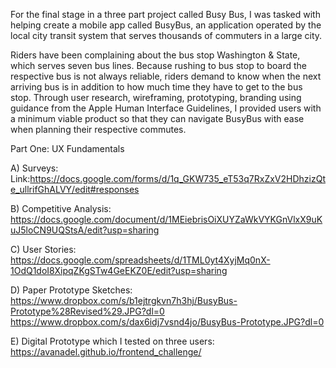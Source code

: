 For the final stage in a three part project called Busy Bus, I was tasked with helping create a mobile app called BusyBus, an application operated by the local city transit system that serves thousands of commuters in a large city. 

Riders have been complaining about the bus stop Washington & State, which serves seven bus lines. Because rushing to bus stop to board the respective bus is not always reliable, riders demand to know when the next arriving bus is in addition to how much time they have to get to the bus stop. Through user research, wireframing, prototyping, branding using guidance from the Apple Human Interface Guidelines, I provided users with a minimum viable product so that they can navigate BusyBus with ease when planning their respective commutes.

Part One: UX Fundamentals

A) Surveys: Link:https://docs.google.com/forms/d/1q_GKW735_eT53q7RxZxV2HDhzizQte_ullrifGhALVY/edit#responses

B) Competitive Analysis: https://docs.google.com/document/d/1MEiebrisOiXUYZaWkVYKGnVlxX9uKuJ5loCN9UQStsA/edit?usp=sharing

C) User Stories: https://docs.google.com/spreadsheets/d/1TML0yt4XyjMq0nX-1OdQ1doI8XipqZKgSTw4GeEKZ0E/edit?usp=sharing

D) Paper Prototype Sketches: https://www.dropbox.com/s/b1ejtrgkvn7h3hj/BusyBus-Prototype%28Revised%29.JPG?dl=0
                             https://www.dropbox.com/s/dax6idj7vsnd4jo/BusyBus-Prototype.JPG?dl=0

E) Digital Prototype which I tested on three users: https://avanadel.github.io/frontend_challenge/
